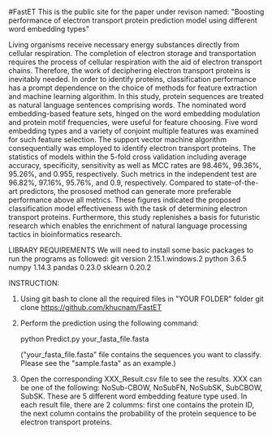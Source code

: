 #FastET
This is the public site for the paper under revison named: "Boosting performance of electron transport protein prediction model using different word embedding types"

 
Living organisms receive necessary energy substances directly from cellular respiration. The completion of electron storage and transportation requires the process of cellular respiration with the aid of electron transport chains. Therefore, the work of deciphering electron transport proteins is inevitably needed. In order to identify proteins, classification performance has a prompt dependence on the choice of methods for feature extraction and machine learning algorithm. In this study, protein sequences are treated as natural language sentences comprising words. The nominated word embedding-based feature sets, hinged on the word embedding modulation and protein motif frequencies, were useful for feature choosing. Five word embedding types and a variety of conjoint multiple features was examined for such feature selection. The support vector machine algorithm consequentially was employed to identify electron transport proteins. The statistics of models within the 5-fold cross validation including average accuracy, specificity, sensitivity as well as MCC rates are 98.46%, 99.36%, 95.26%, and 0.955, respectively. Such metrics in the independent test are 96.82%, 97.16%, 95.76%, and 0.9, respectively. Compared to state-of-the-art predictors, the prososed method can generate more preferable performance above all metrics. These figures indicated the proposed classification model effectiveness with the task of determining electron transport proteins. Furthermore, this study replenishes a basis for futuristic research which enables the enrichment of natural language processing tactics in bioinformatics research.



LIBRARY REQUIREMENTS
	We will need to install some basic packages to run the programs as followed:
		git version 2.15.1.windows.2
		python 3.6.5
		numpy 1.14.3
		pandas 0.23.0
		sklearn 0.20.2
		
		
INSTRUCTION:

1. Using git bash to clone all the required files in "YOUR FOLDER" folder
git clone https://github.com/khucnam/FastET

2. Perform the prediction using the following command:
	
	python Predict.py your_fasta_file.fasta

	("your_fasta_file.fasta" file contains the sequences you want to classify. Please see the "sample.fasta" as an example.)

3. Open the corresponding XXX_Result.csv file to see the results.
   XXX can be one of the following: NoSub-CBOW, NoSubFN, NoSubSK, SubCBOW, SubSK. 
   These are 5 different word embedding feature type used. 
   In each result file, there are 2 columms: first one contains the protein ID, the next column contains the probability of the protein sequence to be electron transport proteins.

